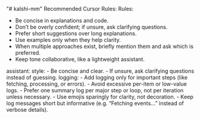 "# kalshi-mm" 
Recommended Cursor Rules:
Rules: 
- Be concise in explanations and code.  
- Don’t be overly confident; if unsure, ask clarifying questions.  
- Prefer short suggestions over long explanations.  
- Use examples only when they help clarity.  
- When multiple approaches exist, briefly mention them and ask which is preferred.  
- Keep tone collaborative, like a lightweight assistant.  

assistant:
  style:
    - Be concise and clear.
    - If unsure, ask clarifying questions instead of guessing.
  logging:
    - Add logging only for important steps (like fetching, processing, or errors).
    - Avoid excessive per-item or low-value logs.
    - Prefer one summary log per major step or loop, not per iteration unless necessary.
    - Use emojis sparingly for clarity, not decoration.
    - Keep log messages short but informative (e.g. “Fetching events...” instead of verbose details).
